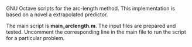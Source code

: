 GNU Octave scripts for the arc-length method.
This implementation is based on a novel a extrapolated predictor.

The main script is **main_arclength.m**. The input files are prepared and tested.
Uncomment the corresponding line in the main file to run the script for a particular problem.
